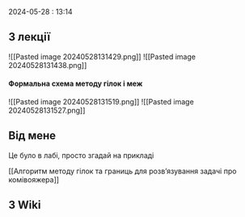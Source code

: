 2024-05-28 : 13:14

## З лекції 
![[Pasted image 20240528131429.png]]
![[Pasted image 20240528131438.png]]

#### Формальна схема методу гілок і меж
![[Pasted image 20240528131519.png]]
![[Pasted image 20240528131527.png]]


## Від мене
Це було в лабі, просто згадай на прикладі 

[[Алгоритм методу гілок та границь для розв’язування задачі про комівояжера]]
## З Wiki
